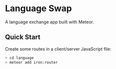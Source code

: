 Language Swap
=================

A language exchange app built with Meteor.


## Quick Start
Create some routes in a client/server JavaScript file:

```bash
> cd language
> meteor add iron:router
```
